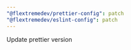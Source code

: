 ```yaml
---
"@flextremedev/prettier-config": patch
"@flextremedev/eslint-config": patch
---
```


Update prettier version
